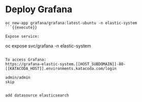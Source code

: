 
# Deploy Grafana



```
oc new-app grafana/grafana:latest-ubuntu -n elastic-system 
```{{execute}}

Expose service:

```
oc expose svc/grafana -n elastic-system 
```{{execute}}

To access Grafana:
https://grafana-elastic-system.[[HOST_SUBDOMAIN]]-80-[[KATACODA_HOST]].environments.katacoda.com/login

admin/admin 
skip


add datasource elasticsearch


